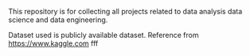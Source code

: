 This repository is for collecting all projects related to data analysis data science and data engineering.

Dataset used is publicly available dataset.
Reference from https://www.kaggle.com  fff